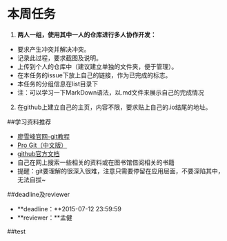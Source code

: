 # 本周任务
1. **两人一组，使用其中一人的仓库进行多人协作开发：**
 - 要求产生冲突并解决冲突。
 - 记录此过程，要求截图及说明。
 - 上传到个人的仓库中（建议建立单独的文件夹，便于管理）。
 - 在本任务的issue下放上自己的链接，作为已完成的标志。
 - 本任务的分组信息在list目录下
 - 注：可以学习一下MarkDown语法，以.md文件来展示自己的完成情况


2. 在github上建立自己的主页，内容不限，要求贴上自己的.io结尾的地址。

##学习资料推荐

 - [廖雪峰官网-git教程](http://www.liaoxuefeng.com/wiki/0013739516305929606dd18361248578c67b8067c8c017b000)
 - [Pro Git（中文版）](http://git.oschina.net/progit/)
 - [github官方文档](https://help.github.com/)
 - 自己在网上搜索一些相关的资料或在图书馆借阅相关的书籍
 - 提醒：git要理解的很深入很难，注意只需要停留在应用层面，不要深陷其中，无法自拔~

##deadline及reviewer

 - **deadline：**2015-07-12 23:59:59
 - **reviewer：**孟健
 
##test